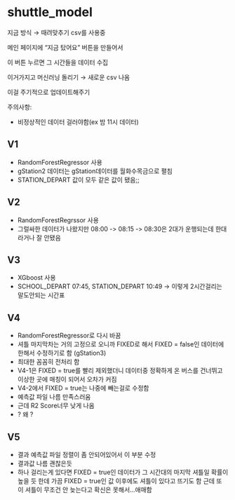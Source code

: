 # shuttle_model

지금 방식 → 때려맞추기 csv를 사용중

메인 페이지에 “지금 탔어요” 버튼을 만들어서

이 버튼 누르면 그 시간들을 데이터 수집

이거가지고 머신러닝 돌리기 → 새로운 csv 나옴

이걸 주기적으로 업데이트해주기

주의사항:

- 비정상적인 데이터 걸러야함(ex 밤 11시 데이터)


## V1
- RandomForestRegressor 사용
- gStation2 데이터는 gStation데이터를 월화수목금으로 펼침
- STATION_DEPART 값이 모두 같은 값이 됐음;;

## V2
- RandomForestRegrssor 사용
- 그럴싸한 데이터가 나왔지만 08:00 -> 08:15 -> 08:30은 2대가 운행되는데 한대라거나 잘 안됐음

## V3
- XGboost 사용
- SCHOOL_DEPART 07:45, STATION_DEPART 10:49 -> 이렇게 2시간걸리는 말도안되는 시간표

## V4
- RandomForestRegressor로 다시 바꿈
- 셔틀 마지막차는 거의 고정으로 오니까 FIXED로 해서 FIXED = false인 데이터에 한해서 수정하기로 함 (gStation3)
- 최대한 꼼꼼히 전처리 함
- V4-1은 FIXED = true를 빨리 제외했더니 데이터중 정확하게 온 버스를 건너뛰고 이상한 곳에 매칭이 되어서 오차가 커짐
- V4-2에서 FIXED = true는 나중에 빼는걸로 수정함
- 예측값 파일 나름 만족스러움
- 근데 R2 Score너무 낮게 나옴
- ? 왜 ?

## V5
- 결과 예측값 파일 정렬이 좀 안되어있어서 이 부분 수정
- 결과값 나름 괜찮은듯
- 하나 걸리는게 있다면 FIXED = true인 데이터가 그 시간대의 마지막 셔틀일 확률이 높을 듯 한데
가끔 FIXED = true인 값 이후에도 셔틀이 있다고 뜨기도 함
근데 또 이 셔틀이 무조건 안 늦는다고 확신은 못해서...애매함
